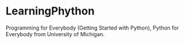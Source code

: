 # LearningPhython

Programming for Everybody (Getting Started with Python), Python for Everybody from University of Michigan.
